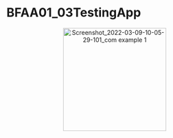 # BFAA01_03TestingApp

<p align="center">
<img width="240" alt="Screenshot_2022-03-09-10-05-29-101_com example 1" src="https://user-images.githubusercontent.com/32328761/168731237-11428e5f-2b62-41e7-9f5f-f3890eb8c83a.png">
